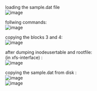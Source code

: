 loading the sample.dat file <br/>
![image](https://github.com/sandeeptemp11/mystuff/assets/134224176/27b66b72-c988-4573-bfc9-5b6ab115c850) <br/>

follwing commands: <br/>
![image](https://github.com/sandeeptemp11/mystuff/assets/134224176/d3804345-9882-4718-920a-aaa7473e97f5)


copying the blocks 3 and 4: <br/>
![image](https://github.com/sandeeptemp11/mystuff/assets/134224176/0591a997-3ae2-47e2-9f6e-1c1bcec7f28e)
<br/>

after dumping inodeusertable and rootfile: <br/>
(in xfs-interface) : <br/>
![image](https://github.com/sandeeptemp11/mystuff/assets/134224176/7a0acd4a-73d4-49f3-9115-4d8d664d4510)

copying the sample.dat from disk : <br/>
![image](https://github.com/sandeeptemp11/mystuff/assets/134224176/f6c7997e-5474-4b5d-93ff-9e61bc985c86) <br/>
![image](https://github.com/sandeeptemp11/mystuff/assets/134224176/9b0e537f-7304-4fb1-b235-fbc60d6e238f) <br/>
